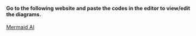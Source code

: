 #### Go to the following website and paste the codes in the editor to view/edit  the diagrams.
[Mermaid AI](https://mermaid.live/edit)
